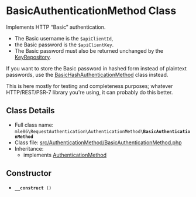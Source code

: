 # BasicAuthenticationMethod Class

Implements HTTP “Basic” authentication.

 - The Basic username is the `$apiClientId`,
 - the Basic password is the `$apiClientKey`.
 - The Basic password must also be returned unchanged by the [KeyRepository].

If you want to store the Basic password in hashed form instead of plaintext passwords,
use the [BasicHashAuthenticationMethod] class instead.

This is here mostly for testing and completeness purposes;
whatever HTTP/REST/PSR-7 library you're using,
it can probably do this better.

[Exceptions]: Exceptions.md
[KeyRepository]: Class_KeyRepository.md
[AuthenticationMethod]: Class_AuthenticationMethod.md
[BasicHashAuthenticationMethod]: Class_BasicHashAuthenticationMethod.md
[RequestAuthenticator]: Class_RequestAuthenticator.md
[RequestVerifier]: Class_RequestVerifier.md
[RequestInfo]: Class_RequestInfo.md


## Class Details

* Full class name: <code>mle86\\RequestAuthentication\\AuthenticationMethod\\<b>BasicAuthenticationMethod</b></code>
* Class file: [src/AuthenticationMethod/BasicAuthenticationMethod.php](../src/AuthenticationMethod/BasicAuthenticationMethod.php)
* Inheritance:
    * implements [AuthenticationMethod]


## Constructor

* <code><b>\_\_construct</b> ()</code>

